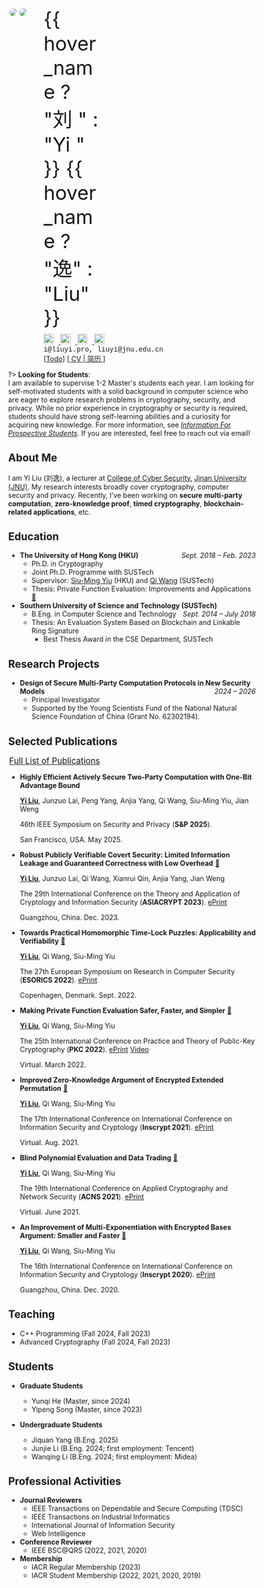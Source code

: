 <div id="intro">
  <div class="profile">
    <div class="image">
      <div id="avatar"  @click="todo">
          <img v-show="!hover_avatar" src="public/img/logo.jpg" v-on="{ mouseenter: mouseEnter, mouseleave: mouseLeave }">
          <img v-show="hover_avatar" src="public/img/logo2.jpg" v-on="{ mouseenter: mouseEnter, mouseleave: mouseLeave }">
      </div>
    </div>
    <div class="info">
      <div class="name" style="max-width: 120px" @mouseenter="hover_name = true"
          @mouseleave="hover_name = false">
        <span>{{ hover_name ? "刘   " : "Yi " }}</span>
        <span class="last">{{ hover_name ? "逸" : "Liu" }}</span>
      </div>
      <div class="socials">
        <div>
            <a href="https://scholar.google.com.hk/citations?user=pKOcyg0AAAAJ" target="_blank">
              <img src="public/icons/google-scholar.svg" alt="Google Scholar"
              title="Google Scholar" />
            </a>
            <a href="https://github.com/liu-yi" target="_blank">
              <img src="public/icons/github.svg" alt="Github"
              title="Github" />
            </a>
            <a href="https://www.linkedin.com/in/liuyipro" target="_blank">
              <img src="public/icons/linkedin-mono.svg" alt="LinkedIn"
              title="LinkedIn" />
            </a>
            <a href="https://www.zhihu.com/people/imliuyi" target="_blank">
              <img src="public/icons/zhihu.svg" alt="知乎"
              title="知乎" />
            </a>
        </div>
      </div>
      <div class="contact">
        <div class="email" title="Contact me">i@liuyi.pro, liuyi@jnu.edu.cn</div>
      </div>
      <div class="cv">
        <span v-if="display_todo">[</span><a v-if="display_todo" href="#/miscellaneous/todo">Todo</a><span v-if="display_todo">]</span>
        [<a target="_blank" style="font-size: 1em" href="public/cv/YiLIU-CV-en.pdf" title="Download my CV">
          CV
        </a>|<a target="_blank" style="font-size: 1em" href="public/cv/YiLIU-CV-cn.pdf" title="下载我的中文版简历">
          简历
        </a>]
      </div>
    </div>
  </div>
</div>
<script>
  Vue.createApp({
    data: function(){
      return {
        hover_avatar: false,
        hover_name: false,
        todo_num : 0,
        display_todo: false,
      }
    },
    methods: {
      mouseEnter(event) {
        this.hover_avatar = true;
        this.hover_name = true; 
      },
      mouseLeave(event) {
        this.hover_avatar = false;
        this.hover_name = false; 
      },
      todo(){
        this.todo_num++; 
        if(this.todo_num == 5){
          this.display_todo = true
        }
      }
    }, 
  }).mount('#intro');
</script>

?> 
**Looking for Students**:</br>
I am available to supervise 1-2 Master's students each year. I am looking for self-motivated students with a solid background in computer science who are eager to explore research problems in cryptography, security, and privacy. While no prior experience in cryptography or security is required, students should have strong self-learning abilities and a curiosity for acquiring new knowledge. For more information, see [*Information For Prospective Students*](/for-students/). If you are interested, feel free to reach out via email! 


## About Me
I am Yi Liu (刘逸), a lecturer at [College of Cyber Security](https://cybsec.jnu.edu.cn/), [Jinan University (JNU)](https://english.jnu.edu.cn/). My research interests broadly cover cryptography, computer security and privacy. Recently, I’ve been working on **secure multi-party computation**, **zero-knowledge proof**, **timed cryptography**, **blockchain-related applications**, etc.



## Education

- **The University of Hong Kong (HKU)**  <div class="duration">*Sept. 2018 – Feb. 2023*</div>
  - Ph.D. in Cryptography 
  - Joint Ph.D. Programme with SUSTech
  - Supervisor: [Siu-Ming Yiu](https://www.cs.hku.hk/index.php/people/academic-staff/smyiu) (HKU) and [Qi Wang](http://cse.sustech.edu.cn/faculty/~wangqi/) (SUSTech)
  - Thesis: Private Function Evaluation: Improvements and Applications <span>[:link:](https://hub.hku.hk/handle/10722/327638)</span>
- **Southern University of Science and Technology (SUSTech)** <div class="duration">*Sept. 2014 – July 2018*</div>
  - B.Eng. in Computer Science and Technology
  - Thesis: An Evaluation System Based on Blockchain and Linkable Ring Signature
    - Best Thesis Award in the CSE Department, SUSTech

## Research Projects
- <span title="新型安全模型中的安全多方计算协议设计">**Design of Secure Multi-Party Computation Protocols in New Security Models**</span> <div class="duration">*2024 – 2026*</div>
  - <span title="项目负责人">Principal Investigator</span>
  - Supported by the <span title="国家自然科学基金青年科学基金项目">Young Scientists Fund of the National Natural Science Foundation of China</span> (Grant No. 62302194). 

## Selected Publications

<div class="publist">

<!-- [→ Full List](publications/) -->
<span><a class="btn btn-outline-primary" style="font-size: 17px; width: 100%; padding: 2px" href="#/publications/?id=main">Full List of Publications</a></span>

- **Highly Efficient Actively Secure Two-Party Computation with One-Bit Advantage Bound** 

    <u>**Yi Liu**</u>, Junzuo Lai, Peng Yang, Anjia Yang, Qi Wang, Siu-Ming Yiu, Jian Weng

    46th IEEE Symposium on Security and Privacy (**S&P 2025**). 
    
    San Francisco, USA. May 2025.

- **Robust Publicly Verifiable Covert Security: Limited Information Leakage and Guaranteed Correctness with Low Overhead** <span class="pubtag">[:link:](https://link.springer.com/chapter/10.1007/978-981-99-8721-4_9)</span>
  
    <u>**Yi Liu**</u>, Junzuo Lai, Qi Wang, Xianrui Qin, Anjia Yang, Jian Weng 

    The 29th International Conference on the Theory and Application of Cryptology and Information Security (**ASIACRYPT 2023**). <span class="pubtag"><a class="btn btn-outline-primary" href="https://eprint.iacr.org/2023/1392" target="_blank">ePrint</a></span>

    Guangzhou, China. Dec. 2023.

- **Towards Practical Homomorphic Time-Lock Puzzles: Applicability and Verifiability** <span class="pubtag">[:link:](https://link.springer.com/chapter/10.1007/978-3-031-17140-6_21)</span>
  
    <u>**Yi Liu**</u>, Qi Wang, Siu-Ming Yiu 

    The 27th European Symposium on Research in Computer Security (**ESORICS 2022**). <span class="pubtag"><a class="btn btn-outline-primary" href="https://eprint.iacr.org/2022/585" target="_blank">ePrint</a></span>

    Copenhagen, Denmark. Sept. 2022.

- **Making Private Function Evaluation Safer, Faster, and Simpler** <span class="pubtag">[:link:](https://link.springer.com/chapter/10.1007/978-3-030-97121-2_13)<span>
  
    <u>**Yi Liu**</u>, Qi Wang, Siu-Ming Yiu 

    The 25th International Conference on Practice and Theory of Public-Key Cryptography (**PKC 2022**). <span class="pubtag"><a class="btn btn-outline-primary" href="https://eprint.iacr.org/2021/1682" target="_blank">ePrint</a> <a class="btn btn-outline-primary" href="https://www.youtube.com/watch?v=Pv8zVTxacr0" target="_blank">Video</a></span>

    Virtual. March 2022.  

- **Improved Zero-Knowledge Argument of Encrypted Extended Permutation** <span class="pubtag">[:link:](https://link.springer.com/chapter/10.1007/978-3-030-88323-2_15)</span>
  
    <u>**Yi Liu**</u>, Qi Wang, Siu-Ming Yiu 

    The 17th International Conference on International Conference on Information Security and Cryptology (**Inscrypt 2021**). <span class="pubtag"><a class="btn btn-outline-primary" href="https://eprint.iacr.org/2021/1430" target="_blank">ePrint</a></span>

    Virtual. Aug. 2021. 
    
- **Blind Polynomial Evaluation and Data Trading** <span class="pubtag">[:link:](https://link.springer.com/chapter/10.1007/978-3-030-78372-3_5)</span>
  
    <u>**Yi Liu**</u>, Qi Wang, Siu-Ming Yiu 

    The 19th International Conference on Applied Cryptography and Network Security (**ACNS 2021**). <span class="pubtag"><a class="btn btn-outline-primary" href="https://eprint.iacr.org/2021/413" target="_blank">ePrint</a></span>

    Virtual. June 2021. 

- **An Improvement of Multi-Exponentiation with Encrypted Bases Argument: Smaller and Faster** <span class="pubtag">[:link:](https://link.springer.com/chapter/10.1007/978-3-030-71852-7_27)</span>
  
    <u>**Yi Liu**</u>, Qi Wang, Siu-Ming Yiu 

    The 16th International Conference on International Conference on Information Security and Cryptology (**Inscrypt 2020**). <span class="pubtag"><a class="btn btn-outline-primary" href="https://eprint.iacr.org/2020/567" target="_blank">ePrint</a> </span>

    Guangzhou, China. Dec. 2020. 



</div>



## Teaching
- C++ Programming (Fall 2024, Fall 2023)
- Advanced Cryptography (Fall 2024, Fall 2023)

## Students

- **Graduate Students**
  - Yunqi He (Master, since 2024)
  - Yipeng Song (Master, since 2023)

- **Undergraduate Students**
  - Jiquan Yang (B.Eng. 2025)
  - Junjie Li (B.Eng. 2024; first employment: Tencent)
  - Wanqing Li (B.Eng. 2024; first employment: Midea)


## Professional Activities
- **Journal Reviewers**
  - IEEE Transactions on Dependable and Secure Computing (TDSC)
  - IEEE Transactions on Industrial Informatics
  - International Journal of Information Security 
  - Web Intelligence
- **Conference Reviewer**
  - IEEE BSC@QRS (2022, 2021, 2020)
- **Membership**
  - IACR Regular Membership (2023)
  - IACR Student Membership (2022, 2021, 2020, 2019)



<!-- ## Experience

- **Teaching Assistant**
  - COMP2119: Introduction to Data Structures and Algorithms (HKU Fall 2021)
  - CS403: Cryptography and Network Security (SUSTech Fall 2019, Fall 2020)
  - COMP7904: Information Security: Attacks and Defense (HKU Spring 2019)
  - CS304: Software Engineering (SUSTech Spring 2017)
  - CS201: Discrete Mathematics (SUSTech Fall 2016) 
  - CS302: Operating System (SUSTech Spring 2016)

- **Research Assistant**
  - CoCrypto Lab (Adviser: Qi Wang) <div class="duration">*Sept. 2016 – Aug. 2018*</div>
  - SUSTech Innovation Center for Data Science (Adviser: Rusong Zheng) <div class="duration">*July 2017 – Aug. 2017*</div>
  - UAV and Sensor Network Lab (Adviser: Qi Hao) <div class="duration">*July 2015 – Sept. 2016*</div> -->

<!-- ## Awards & Honors
- **Best Thesis Award** Department of Computer Science and Engineering of SUSTech **2018**
- **SUSTech Outstanding Student Scholarship** (Third Prize) **2017**
- **SUSTech Outstanding Student Scholarship** (Second Prize) **2016**
- **College Student Start-Up Scholarship** **2014 – 2018** -->

<!-- ## Skills
C/C++, Python, LaTeX, Java, HTML/CSS, JavaScript -->



<style>
.markdown-section p, .markdown-section li{
    margin: 0.4em 0 0.4em 0;
}
.markdown-section ul {
    margin: 0.6em 0 0.6em 0;
}
.markdown-section h2 {
    margin: 1.5rem 0 1rem;
    padding: 0;
}
.duration {
  float: right;
}
.profile{
    display: flex;
    flex-direction: row; 
    align-items: stretch;
}
.profile .image{
    max-width: 180px;
    padding: 2px; 
}
.profile .image img{
    border-radius: 50%;
}
.profile .info{
    display: flex; 
    flex: 1 1;
    flex-direction: column; 
    padding-left: 2rem; 

}
.profile .info .name{
    font-size: 2.5rem; 
    padding-bottom: 8px;
}
.profile .info .socials{
    display: flex; 
    flex-direction: row; 

}
.profile .info .socials img{
    width: 1.3rem; 
    margin: 0 0.6rem 0 0;
    cursor: pointer; 
}

.profile .info .contact .email{
    font-family: Courier New, Courier, monospace; 
}


@media (max-width: 480px){
  .profile .image{
        max-width: 150px
    }
  .profile .info .name{
    font-size: 1.8rem; 
    }
  .profile .info .socials img{
    width: 1rem; 
    margin: 0 0.6rem 0 0;
    cursor: pointer; 
  }
  .profile .info .contact .email{
    font-size: 0.8rem; 
  }
  .profile .info .cv{
    font-size: 0.9rem 
  }
  .duration {
    float: none;
  }
}
/* body[data-page="docs/cv.md"] .sidebar,
body[data-page="docs/cv.md"] .sidebar-toggle {
  display: none !important;
}

body[data-page="docs/cv.md"] .content {
  margin-left: 0px !important;
} */

body[data-page="docs/cv.md"] h2 {
  font-variant: small-caps;
}

body[data-page="docs/cv.md"] .last {
  font-variant: small-caps;
}



</style>